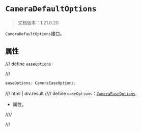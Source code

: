 # `CameraDefaultOptions`

> 文档版本：1.21.0.20

`CameraDefaultOptions`接口。

## 属性

/// define
`easeOptions`


///

```js
easeOptions: CameraEaseOptions;
```

/// html | div.result
//// define
`easeOptions`：[`CameraEaseOptions`](./cameraeaseoptions.md)

- 属性。


////

///

